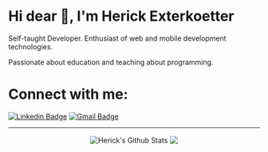 <h1 >Hi dear 👋, I'm Herick Exterkoetter</h1>
<p >Self-taught Developer. Enthusiast of web and mobile development technologies.</p>
<p>Passionate about education and teaching about programming.</p>

<h1>Connect with me:</h1>
 
[![Linkedin Badge](https://img.shields.io/badge/-Herick%20Exterkoetter-6633cc?style=flat-square&logo=Linkedin&logoColor=white&link=https://www.linkedin.com/in/herick-exterkoetter-197496195/)](https://www.linkedin.com/in/herick-exterkoetter-197496195/) 
[![Gmail Badge](https://img.shields.io/badge/-herickherick47@gmail.com-6633cc?style=flat-square&logo=Gmail&logoColor=white&link=mailto:herickherick47@gmail.com)](herickherick47)

---
<div align="center"> 
<img align="center" alt="Herick's Github Stats" src="https://github-readme-stats.vercel.app/api?username=hericke47&show_icons=true&hide_border=true&theme=radical" />
 
<img align="center" src="https://github-readme-stats.vercel.app/api/top-langs/?username=hericke47&layout=compact&show_icons=true&title_color=637fff&icon_color=637fff">
</div>
 
<br />


